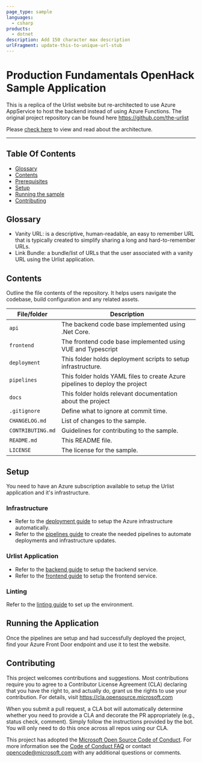 ```yaml
---
page_type: sample
languages:
  - csharp
products:
  - dotnet
description: Add 150 character max description
urlFragment: update-this-to-unique-url-stub
---
```

# Production Fundamentals OpenHack Sample Application

This is a replica of the Urlist website but re-architected to use Azure AppService to host the backend instead of using Azure Functions. The original project repository can be found here <https://github.com/the-urlist>

Please [check here](docs/Infrastructure.md) to view and read about the architecture.

---

## Table Of Contents

<!-- toc -->
- [Glossary](#glossary)
- [Contents](#contents)
- [Prerequisites](#prerequisites)
- [Setup](#setup)
- [Running the sample](#running-the-sample)
- [Contributing](#contributing)

<!-- tocstop -->

## Glossary

- Vanity URL: is a descriptive, human-readable, an easy to remember URL that is typically created to simplify sharing a long and hard-to-remember URLs.
- Link Bundle: a bundle/list of URLs that the user associated with a vanity URL using the Urlist application.

## Contents

Outline the file contents of the repository. It helps users navigate the codebase, build configuration and any related assets.

| File/folder       | Description                                |
|-------------------|--------------------------------------------|
| `api`             | The backend code base implemented using .Net Core. |
| `frontend`        | The frontend code base implemented using VUE and Typescript |
| `deployment`      | This folder holds deployment scripts to setup infrastructure. |
| `pipelines`       | This folder holds YAML files to create Azure pipelines to deploy the project |
| `docs`            | This folder holds relevant documentation about the project |
| `.gitignore`      | Define what to ignore at commit time.      |
| `CHANGELOG.md`    | List of changes to the sample.             |
| `CONTRIBUTING.md` | Guidelines for contributing to the sample. |
| `README.md`       | This README file.                          |
| `LICENSE`         | The license for the sample.                |

## Setup

You need to have an Azure subscription available to setup the Urlist application and it's infrastructure.

### Infrastructure

- Refer to the [deployment guide](deployment/README.md) to setup the Azure infrastructure automatically.
- Refer to the [pipelines guide](pipelines/README.md) to create the needed pipelines to automate deployments and infrastructure updates.

### Urlist Application

- Refer to the [backend guide](api/README.md) to setup the backend service.
- Refer to the [frontend guide](frontend/README.md/) to setup the frontend service.

### Linting

Refer to the [linting guide](./LINTING.md) to set up the environment.

## Running the Application

Once the pipelines are setup and had successfully deployed the project, find your Azure Front Door endpoint and use it to test the website.

## Contributing

This project welcomes contributions and suggestions.  Most contributions require you to agree to a
Contributor License Agreement (CLA) declaring that you have the right to, and actually do, grant us
the rights to use your contribution. For details, visit <https://cla.opensource.microsoft.com>

When you submit a pull request, a CLA bot will automatically determine whether you need to provide
a CLA and decorate the PR appropriately (e.g., status check, comment). Simply follow the instructions
provided by the bot. You will only need to do this once across all repos using our CLA.

This project has adopted the [Microsoft Open Source Code of Conduct](https://opensource.microsoft.com/codeofconduct/).
For more information see the [Code of Conduct FAQ](https://opensource.microsoft.com/codeofconduct/faq/) or
contact [opencode@microsoft.com](mailto:opencode@microsoft.com) with any additional questions or comments.
